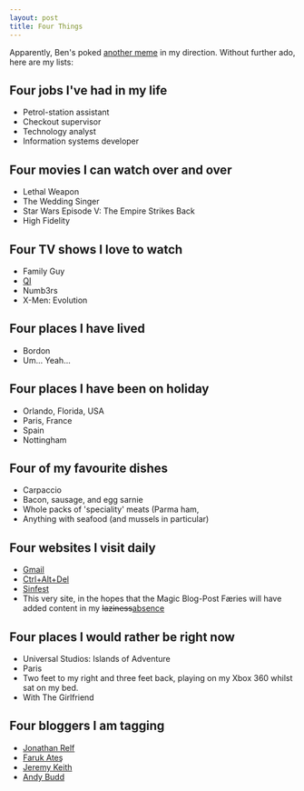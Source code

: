 ```yaml
---
layout: post
title: Four Things
---
```

Apparently, Ben's poked [another meme][Ben origin] in my direction.
Without further ado, here are my lists:

## Four jobs I've had in my life

* Petrol-station assistant
* Checkout supervisor
* Technology analyst
* Information systems developer

## Four movies I can watch over and over

* Lethal Weapon
* The Wedding Singer
* Star Wars Episode V: The Empire Strikes Back
* High Fidelity

## Four TV shows I love to watch

* Family Guy
* [QI][]
* Numb3rs
* X-Men: Evolution

## Four places I have lived

* Bordon
* Um... Yeah...

## Four places I have been on holiday

* Orlando, Florida, USA
* Paris, France
* Spain
* Nottingham

## Four of my favourite dishes

* Carpaccio
* Bacon, sausage, and egg sarnie
* Whole packs of 'speciality' meats (Parma ham,
* Anything with seafood (and mussels in particular)

## Four websites I visit daily

* [Gmail][]
* [Ctrl+Alt+Del][]
* [Sinfest][]
* This very site, in the hopes that the Magic Blog-Post Færies will
  have added content in my ~~laziness~~<ins>absence</ins>

## Four places I would rather be right now

* Universal Studios: Islands of Adventure
* Paris
* Two feet to my right and three feet back, playing on my Xbox 360
  whilst sat on my bed.
* With The Girlfriend

## Four bloggers I am tagging

* [Jonathan Relf][Jon]
* [Faruk Ateş][Faruk]
* [Jeremy Keith][Jeremy]
* [Andy Budd][Andy]

[Ben origin]: http://ben-ward.co.uk/journal/four-things/ "Ben Ward's Four Things"
[QI]: http://www.qi.com/tv/ "Quite Interesting TV show"
[Gmail]: http://mail.google.com/
[Ctrl+Alt+Del]: http://cad-comic.com/
[Sinfest]: http://sinfest.net/
[Jon]: http://mindthe.net/badger/
[Faruk]: http://kurafire.net/
[Jeremy]: http://adactio.com/journal/
[Andy]: http://andybudd.com/

